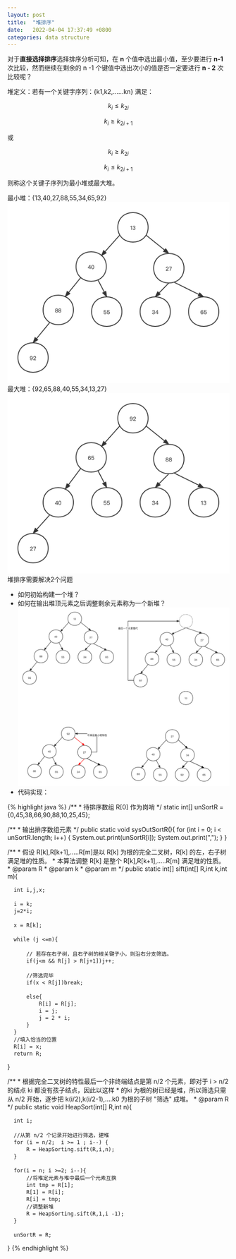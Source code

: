 ```yaml
---
layout: post
title:  "堆排序"
date:   2022-04-04 17:37:49 +0800
categories: data structure
---
```


对于**直接选择排序**选择排序分析可知，在 **n** 个值中选出最小值，至少要进行 **n-1** 次比较，然而继续在剩余的 n -1 个键值中选出次小的值是否一定要进行 **n - 2** 次比较呢？

堆定义：若有一个关键字序列：{k1,k2,......kn} 满足：

$$
k_{i} \leq k_{2i}
$$

$$
k_{i} \geq k_{2i+1} 
$$

或

$$
k_{i} \geq k_{2i}
$$

$$
k_{i} \leq k_{2i+1}
$$

则称这个关键子序列为最小堆或最大堆。

最小堆：{13,40,27,88,55,34,65,92}
![最小堆](/assets/堆排序.png)
最大堆：{92,65,88,40,55,34,13,27}
![最大堆](/assets/大堆排序.png)
堆排序需要解决2个问题
- 如何初始构建一个堆？
- 如何在输出堆顶元素之后调整剩余元素称为一个新堆？
![堆筛选](/assets/堆筛选.png)
- 代码实现：


{% highlight java %}
/**
    * 待排序数组 R[0] 作为岗哨
    */
   static int[] unSortR = {0,45,38,66,90,88,10,25,45};

   /**
    * 输出排序数组元素
    */
   public static void sysOutSortR(){
       for (int i = 0; i < unSortR.length; i++) {
           System.out.print(unSortR[i]);
           System.out.print(",");
       }
   }


   /**
    * 假设 R[k],R[k+1],.....R[m]是以 R[k] 为根的完全二叉树，R[k] 的左，右子树满足堆的性质。
    * 本算法调整 R[k] 是整个 R[k],R[k+1],.....R[m] 满足堆的性质。
    * @param R
    * @param k
    * @param m
    */
  public static int[] sift(int[] R,int k,int m){

      int i,j,x;

      i = k;
      j=2*i;

      x = R[k];

      while (j <=m){

          // 若存在右子树，且右子树的根关键子小，则沿右分支筛选。
          if(j<m && R[j] > R[j+1])j++;

          //筛选完毕
          if(x < R[j])break;

          else{
              R[i] = R[j];
              i = j;
              j = 2 * i;
          }
      }
      //填入恰当的位置
      R[i] = x;
      return R;
  }

   /**
    * 根据完全二叉树的特性最后一个非终端结点是第 n/2 个元素，即对于 i > n/2 的结点 ki 都没有孩子结点，因此以这样
    * 的ki 为根的树已经是堆，所以筛选只需从 n/2 开始，逐步把 k(i/2),k(i/2-1),....k0 为根的子树 "筛选" 成堆。
    * @param R
    */
  public static void HeapSort(int[] R,int n){

      int i;

      //从第 n/2 个记录开始进行筛选，建堆
      for (i = n/2;  i >= 1 ; i--) {
          R = HeapSorting.sift(R,i,n);
      }

      for(i = n; i >=2; i--){
          //将堆定元素与堆中最后一个元素互换
          int tmp = R[1];
          R[1] = R[i];
          R[i] = tmp;
          //调整新堆
          R = HeapSorting.sift(R,1,i -1);
      }

      unSortR = R;
  }
{% endhighlight %}